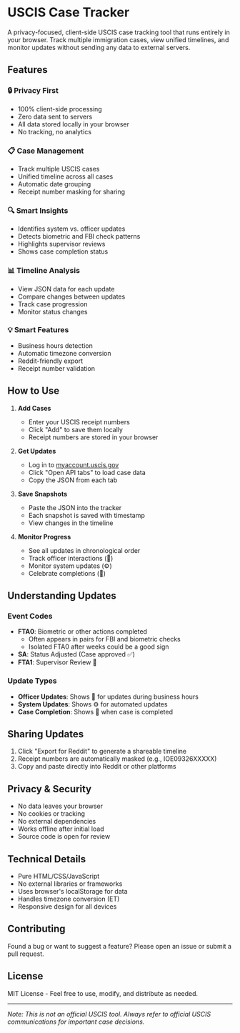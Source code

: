 # USCIS Case Tracker

A privacy-focused, client-side USCIS case tracking tool that runs entirely in your browser. Track multiple immigration cases, view unified timelines, and monitor updates without sending any data to external servers.

## Features

### 🔒 Privacy First
- 100% client-side processing
- Zero data sent to servers
- All data stored locally in your browser
- No tracking, no analytics

### 📋 Case Management
- Track multiple USCIS cases
- Unified timeline across all cases
- Automatic date grouping
- Receipt number masking for sharing

### 🔍 Smart Insights
- Identifies system vs. officer updates
- Detects biometric and FBI check patterns
- Highlights supervisor reviews
- Shows case completion status

### 📊 Timeline Analysis
- View JSON data for each update
- Compare changes between updates
- Track case progression
- Monitor status changes

### 💡 Smart Features
- Business hours detection
- Automatic timezone conversion
- Reddit-friendly export
- Receipt number validation

## How to Use

1. **Add Cases**
   - Enter your USCIS receipt numbers
   - Click "Add" to save them locally
   - Receipt numbers are stored in your browser

2. **Get Updates**
   - Log in to [myaccount.uscis.gov](https://myaccount.uscis.gov/sign-in)
   - Click "Open API tabs" to load case data
   - Copy the JSON from each tab

3. **Save Snapshots**
   - Paste the JSON into the tracker
   - Each snapshot is saved with timestamp
   - View changes in the timeline

4. **Monitor Progress**
   - See all updates in chronological order
   - Track officer interactions (👋)
   - Monitor system updates (⚙️)
   - Celebrate completions (🎉)

## Understanding Updates

### Event Codes
- **FTA0**: Biometric or other actions completed
  - Often appears in pairs for FBI and biometric checks
  - Isolated FTA0 after weeks could be a good sign
- **SA**: Status Adjusted (Case approved ✅)
- **FTA1**: Supervisor Review 👀

### Update Types
- **Officer Updates**: Shows 👋 for updates during business hours
- **System Updates**: Shows ⚙️ for automated updates
- **Case Completion**: Shows 🎉 when case is completed

## Sharing Updates

1. Click "Export for Reddit" to generate a shareable timeline
2. Receipt numbers are automatically masked (e.g., IOE09326XXXXX)
3. Copy and paste directly into Reddit or other platforms

## Privacy & Security

- No data leaves your browser
- No cookies or tracking
- No external dependencies
- Works offline after initial load
- Source code is open for review

## Technical Details

- Pure HTML/CSS/JavaScript
- No external libraries or frameworks
- Uses browser's localStorage for data
- Handles timezone conversion (ET)
- Responsive design for all devices

## Contributing

Found a bug or want to suggest a feature? Please open an issue or submit a pull request.

## License

MIT License - Feel free to use, modify, and distribute as needed.

---
*Note: This is not an official USCIS tool. Always refer to official USCIS communications for important case decisions.*
